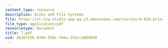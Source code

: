 ```yaml
---
content_type: resource
description: Disks and File Systems
file: https://ol-ocw-studio-app-qa.s3.amazonaws.com/courses/6-826-principles-of-computer-systems-spring-2002/d616f25b9394550cfe6a25ecca009649_7.pdf
file_type: application/pdf
resourcetype: Document
title: 7.pdf
uid: d616f25b-9394-550c-fe6a-25ecca009649
---
```

